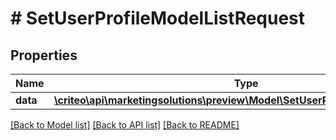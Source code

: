 # # SetUserProfileModelListRequest

## Properties

Name | Type | Description | Notes
------------ | ------------- | ------------- | -------------
**data** | [**\criteo\api\marketingsolutions\preview\Model\SetUserProfileModelResource[]**](SetUserProfileModelResource.md) |  | [optional]

[[Back to Model list]](../../README.md#models) [[Back to API list]](../../README.md#endpoints) [[Back to README]](../../README.md)
